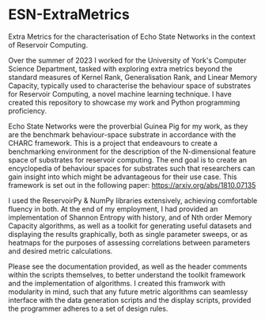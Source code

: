 # ESN-ExtraMetrics
Extra Metrics for the characterisation of Echo State Networks in the context of Reservoir Computing.

Over the summer of 2023 I worked for the University of York's Computer Science Department, tasked with exploring extra metrics beyond the standard measures of Kernel Rank, Generalisation Rank, and Linear Memory Capacity, typically used to characterise the behaviour space of substrates for Reservoir Computing, a novel machine learning technique. I have created this repository to showcase my work and Python programming proficiency.

Echo State Networks were the proverbial Guinea Pig for my work, as they are the benchmark behaviour-space substrate in accordance with the CHARC framework. This is a project that endeavours to create a benchmarking environment for the description of the N-dimensional feature space of substrates for reservoir computing. The end goal is to create an encyclopedia of behaviour spaces for substrates such that researchers can gain insight into which might be advantageous for their use case. This framework is set out in the following paper:
https://arxiv.org/abs/1810.07135

I used the ReservoirPy & NumPy libraries extensively, achieving comfortable fluency in both. At the end of my employment, I had provided an implementation of Shannon Entropy with history, and of Nth order Memory Capacity algorithms, as well as a toolkit for generating useful datasets and displaying the results graphically, both as single parameter sweeps, or as heatmaps for the purposes of assessing correlations between parameters and desired metric calculations.

Please see the documentation provided, as well as the header comments within the scripts themselves, to better understand the toolkit framework and the implementation of algorithms. I created this framwork with modularity in mind, such that any future metric algorithms can seamlessy interface with the data generation scripts and the display scripts, provided the programmer adheres to a set of design rules. 
